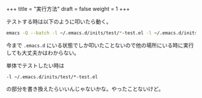+++
title = "実行方法"
draft = false
weight = 1
+++

テストする時は以下のように叩いたら動く。

```sh
emacs -Q --batch -l ~/.emacs.d/inits/test/*-test.el -l ~/.emacs.d/inits/test/run-tests.el
```

今まで `.emacs.d` にいる状態でしか叩いたことないので他の場所にいる時に実行しても大丈夫かはわからない。

単体でテストしたい時は

```text
-l ~/.emacs.d/inits/test/*-test.el
```

の部分を書き換えたらいいんじゃないかな。やったことないけど。
